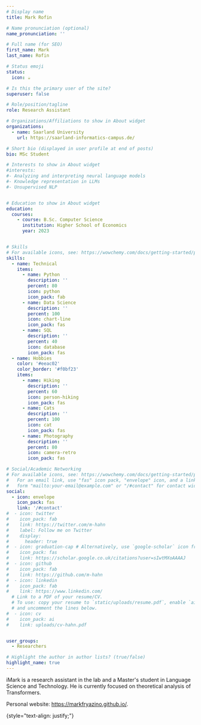 ```yaml
---
# Display name
title: Mark Rofin

# Name pronunciation (optional)
name_pronunciation: ''

# Full name (for SEO)
first_name: Mark
last_name: Rofin

# Status emoji
status:
  icon: ☕️

# Is this the primary user of the site?
superuser: false

# Role/position/tagline
role: Research Assistant

# Organizations/Affiliations to show in About widget
organizations:
  - name: Saarland University
    url: https://saarland-informatics-campus.de/

# Short bio (displayed in user profile at end of posts)
bio: MSc Student

# Interests to show in About widget
#interests:
#- Analyzing and interpreting neural language models
#- Knowledge representation in LLMs
#- Unsupervised NLP


# Education to show in About widget
education:
  courses:
    - course: B.Sc. Computer Science
      institution: Higher School of Economics 
      year: 2023


# Skills
# For available icons, see: https://wowchemy.com/docs/getting-started/page-builder/#icons
skills:
  - name: Technical
    items:
      - name: Python
        description: ''
        percent: 80
        icon: python
        icon_pack: fab
      - name: Data Science
        description: ''
        percent: 100
        icon: chart-line
        icon_pack: fas
      - name: SQL
        description: ''
        percent: 40
        icon: database
        icon_pack: fas
  - name: Hobbies
    color: '#eeac02'
    color_border: '#f0bf23'
    items:
      - name: Hiking
        description: ''
        percent: 60
        icon: person-hiking
        icon_pack: fas
      - name: Cats
        description: ''
        percent: 100
        icon: cat
        icon_pack: fas
      - name: Photography
        description: ''
        percent: 80
        icon: camera-retro
        icon_pack: fas

# Social/Academic Networking
# For available icons, see: https://wowchemy.com/docs/getting-started/page-builder/#icons
#   For an email link, use "fas" icon pack, "envelope" icon, and a link in the
#   form "mailto:your-email@example.com" or "/#contact" for contact widget.
social:
  - icon: envelope
    icon_pack: fas
    link: '/#contact'
#  - icon: twitter
#    icon_pack: fab
#    link: https://twitter.com/m-hahn
#    label: Follow me on Twitter
#    display:
#      header: true
#  - icon: graduation-cap # Alternatively, use `google-scholar` icon from `ai` icon pack
#    icon_pack: fas
#    link: https://scholar.google.co.uk/citations?user=sIwtMXoAAAAJ
#  - icon: github
#    icon_pack: fab
#    link: https://github.com/m-hahn
#  - icon: linkedin
#    icon_pack: fab
#    link: https://www.linkedin.com/
  # Link to a PDF of your resume/CV.
  # To use: copy your resume to `static/uploads/resume.pdf`, enable `ai` icons in `params.yaml`,
  # and uncomment the lines below.
#  - icon: cv
#    icon_pack: ai
#    link: uploads/cv-hahn.pdf


user_groups:
  - Researchers

# Highlight the author in author lists? (true/false)
highlight_name: true
---
```


iMark is a research assistant in the lab and a Master's student in Language Science and Technology. He is currently focused on theoretical analysis of Transformers.

Personal website: https://markfryazino.github.io/.


{style="text-align: justify;"}
